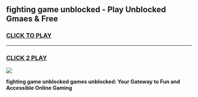
## fighting game unblocked - Play Unblocked Gmaes & Free
<h3>
<a href="https://premium.freeplayer.one?title=fighting_game_unblocked&ref=20F">CLICK TO PLAY</a></h3>
<hr>

<h3>
<a href="https://premium.freeplayer.one?title=fighting_game_unblocked&ref=20F">CLICK 2 PLAY</a>
  
</h3>

<a href="https://premium.freeplayer.one?title=fighting_game_unblocked&ref=20F/"><img src="https://clearcache.store/games.png"></a>


**fighting game unblocked games unblocked: Your Gateway to Fun and Accessible Online Gaming**
